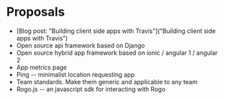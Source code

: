 # Proposals

- [Blog post: "Building client side apps with Travis"]("Building client side apps with Travis")
- Open source api framework based on Django
- Open source hybrid app framework based on ionic / angular 1 / angular 2
- App metrics page
- Ping -- minimalist location requesting app
- Team standards. Make them generic and applicable to any team
- Rogo.js -- an javascript sdk for interacting with Rogo
